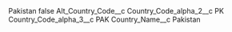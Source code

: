 <?xml version="1.0" encoding="UTF-8"?>
<CustomMetadata xmlns="http://soap.sforce.com/2006/04/metadata" xmlns:xsi="http://www.w3.org/2001/XMLSchema-instance" xmlns:xsd="http://www.w3.org/2001/XMLSchema">
    <label>Pakistan</label>
    <protected>false</protected>
    <values>
        <field>Alt_Country_Code__c</field>
        <value xsi:nil="true"/>
    </values>
    <values>
        <field>Country_Code_alpha_2__c</field>
        <value xsi:type="xsd:string">PK</value>
    </values>
    <values>
        <field>Country_Code_alpha_3__c</field>
        <value xsi:type="xsd:string">PAK</value>
    </values>
    <values>
        <field>Country_Name__c</field>
        <value xsi:type="xsd:string">Pakistan</value>
    </values>
</CustomMetadata>
